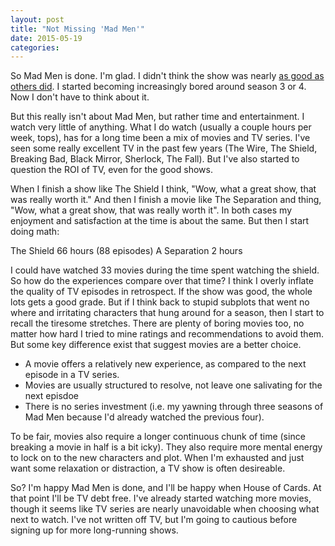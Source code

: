 ```yaml
---
layout: post
title: "Not Missing 'Mad Men'"
date: 2015-05-19
categories:
---
```

So Mad Men is done. I'm glad. I didn't think the show was nearly [as good as others did](http://www.newyorker.com/culture/cultural-comment/the-original-resonant-existentially-brilliant-mad-men-finale). I started
becoming increasingly bored around season 3 or 4. Now I don't have to think about it.

But this really isn't about Mad Men, but rather time and entertainment. I watch very little of anything. What I
do watch (usually a couple hours per week, tops), has for a long time been a mix of movies and TV series. I've seen some really
excellent TV in the past few years (The Wire, The Shield, Breaking Bad, Black Mirror, Sherlock, The Fall). But I've also started to question the
ROI of TV, even for the good shows.

When I finish a show like The Shield I think, "Wow, what a great show, that was really worth it." And then I finish a movie like The Separation and thing, "Wow, what a great show, that was really worth it". In both cases my enjoyment and satisfaction at the time is about the same. But then I start doing math:

The Shield 66 hours (88 episodes)
A Separation 2 hours

I could have watched 33 movies during the time spent watching the shield. So how do the experiences compare over that time? I think I overly inflate the quality of TV episodes in retrospect. If the show was good, the whole lots gets a good grade. But if I think back to stupid subplots that went no where and irritating characters that hung around for a season, then I start to recall the tiresome stretches. There are plenty of boring movies too, no matter how hard I tried to mine ratings
and recommendations to avoid them. But some key difference exist that suggest movies are a better choice.

* A movie offers a relatively new experience, as compared to the next episode in a TV series.
* Movies are usually structured to resolve, not leave one salivating for the next episdoe
* There is no series investment (i.e. my yawning through three seasons of Mad Men because I'd already watched the previous four).

To be fair, movies also require a longer continuous chunk of time (since breaking a movie in half is a bit icky). They also require more mental energy to lock on to the new characters and plot. When I'm exhausted and just want some relaxation or distraction, a TV show is often desireable.

So?
I'm happy Mad Men is done, and I'll be happy when House of Cards. At that point I'll be TV debt free. I've already started watching more movies, though it seems like TV series are nearly unavoidable when choosing what next to watch. I've not written off TV, but I'm going to cautious before signing up for more long-running shows.

